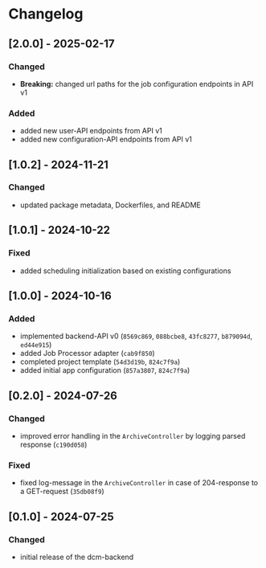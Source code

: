 # Changelog

## [2.0.0] - 2025-02-17

### Changed

- **Breaking:** changed url paths for the job configuration endpoints in API v1

### Added

- added new user-API endpoints from API v1
- added new configuration-API endpoints from API v1

## [1.0.2] - 2024-11-21

### Changed

- updated package metadata, Dockerfiles, and README

## [1.0.1] - 2024-10-22

### Fixed

- added scheduling initialization based on existing configurations

## [1.0.0] - 2024-10-16

### Added

- implemented backend-API v0 (`8569c869`, `088bcbe8`, `43fc8277`, `b879094d`, `ed44e915`)
- added Job Processor adapter (`cab9f850`)
- completed project template (`54d3d19b`, `824c7f9a`)
- added initial app configuration (`857a3807`, `824c7f9a`)

## [0.2.0] - 2024-07-26

### Changed

- improved error handling in the `ArchiveController` by logging parsed response (`c190d058`)

### Fixed

- fixed log-message in the `ArchiveController` in case of 204-response to a GET-request (`35db08f9`)

## [0.1.0] - 2024-07-25

### Changed

- initial release of the dcm-backend
